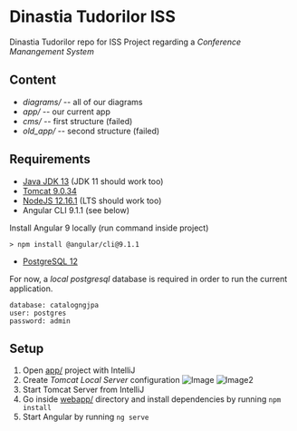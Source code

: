 # Dinastia Tudorilor ISS
Dinastia Tudorilor repo for ISS Project regarding a *Conference Manangement System*


## Content

* *diagrams/* -- all of our diagrams
* *app/* -- our current app
* *cms/* -- first structure (failed)
* *old_app/* -- second structure (failed)

## Requirements

* [Java JDK 13](https://www.oracle.com/java/technologies/javase-jdk13-downloads.html) (JDK 11 should work too)
* [Tomcat 9.0.34](https://tomcat.apache.org/download-90.cgi)
* [NodeJS 12.16.1](https://nodejs.org/en/) (LTS should work too)
* Angular CLI 9.1.1 (see below)

Install Angular 9 locally (run command inside project)

```console
> npm install @angular/cli@9.1.1
```

* [PostgreSQL 12](https://www.postgresql.org/download/)

For now, a *local postgresql* database is required in order to run the current application.

```config
database: catalogngjpa
user: postgres
password: admin
```

## Setup

1. Open [app/](app) project with IntelliJ
2. Create *Tomcat Local Server* configuration
![Image](https://i.imgur.com/Qos9HLQ.png)
![Image2](https://i.imgur.com/PBl7kER.png)
3. Start Tomcat Server from IntelliJ
4. Go inside [webapp/](app/app-web/src/main/webapp) directory and install dependencies by running `npm install`
5. Start Angular by running `ng serve`
